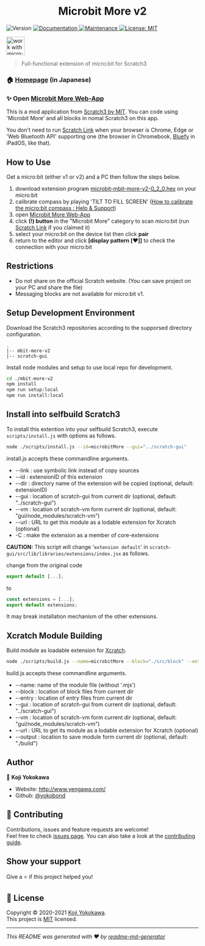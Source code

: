 <h1 align="center">Microbit More v2</h1>
<p>
  <img alt="Version" src="https://img.shields.io/badge/version-0.1.0-blue.svg?cacheSeconds=2592000" />
  <a href="https://yokobond.github.io/mbit-more-v2" target="_blank">
    <img alt="Documentation" src="https://img.shields.io/badge/documentation-yes-brightgreen.svg" />
  </a>
  <a href="https://github.com/yokobond/mbit-more-v2/graphs/commit-activity" target="_blank">
    <img alt="Maintenance" src="https://img.shields.io/badge/Maintained%3F-yes-green.svg" />
  </a>
  <a href="https://github.com/yokobond/mbit-more-v2/blob/master/LICENSE" target="_blank">
    <img alt="License: MIT" src="https://img.shields.io/github/license/yokobond/mbit-more-v2" />
  </a>
</p>
<p>
  <img alt="work with micro:bit v1 and v2" src="https://cdn.sanity.io/images/ajwvhvgo/production/17d9277789c6f781092ee9c2f6993b0457c6ce94-1454x421.png" height="48">
</p>

> Full-functional extension of micro:bit for Scratch3

### 🏠 [Homepage](https://lab.yengawa.com/project/scratch-microbit-more/) (in Japanese)

### ✨ Open [Microbit More Web-App](https://yokobond.github.io/mbit-more-v2) 
This is a mod application from [Scratch3 by MIT](https://scratch.mit.edu/). You can code using 'Microbit More' and all blocks in nomal Scratch3 on this app.

You don't need to run [Scratch Link](https://scratch.mit.edu/microbit) when your browser is Chrome, Edge or 'Web Bluetooth API' supporting one (the browser in Chromebook, [‎Bluefy](https://apps.apple.com/jp/app/bluefy-web-ble-browser/id1492822055) in iPadOS, like that).


## How to Use

Get a micro:bit (either v1 or v2) and a PC then follow the steps below.

1. download extension program [microbit-mbit-more-v2-0_2_0.hex](https://github.com/yokobond/pxt-mbit-more-v2/releases/download/0.1.0/microbit-mbit-more-v2-0_2_0.hex) on your micro:bit
2. calibrate compass by playing 'TILT TO FILL SCREEN' ([How to calibrate the micro:bit compass : Help & Support](https://support.microbit.org/support/solutions/articles/19000008874-calibrating-the-micro-bit-compass))
3. open [Microbit More Web-App](https://yokobond.github.io/mbit-more-v2)
4. click **(!) button** in the "Microbit More" category to scan micro:bit (run [Scratch Link](https://scratch.mit.edu/microbit) if you claimed it)
5. select your micro:bit on the device list then click **pair**
6. return to the editor and click **[display pattern [:heart:]]** to check the connection with your micro:bit

## Restrictions

* Do not share on the official Scratch website. (You can save project on your PC and share the file)
* Messaging blocks are not available for micro:bit v1.

## Setup Development Environment

Download the Scratch3 repositories according to the supporsed directory configuration.

```
.
|-- mbit-more-v2
|-- scratch-gui
```

Install node modules and setup to use local repo for development.

```sh
cd ./mbit-more-v2
npm install
npm run setup:local
npm run install:local
```

## Install into selfbuild Scratch3

To install this extention into your selfbuild Scratch3, execute `scripts/install.js` with options as follows.

```sh
node ./scripts/install.js --id=microbitMore --gui="../scratch-gui"
```

install.js accepts these commandline arguments.

- --link : use symbolic link instead of copy sources
- --id : extensionID of this extension
- --dir : directory name of the extension will be copied (optional, default: extensionID)
- --gui : location of scratch-gui from current dir (optional, default: "../scratch-gui")
- --vm : location of scratch-vm form current dir (optional, default: "gui/node_modules/scratch-vm")
- --url : URL to get this module as a lodable extension for Xcratch (optional)
- -C : make the extension as a member of core-extensions

**CAUTION:** This script will change '`extension default`' in `scratch-gui/src/lib/libraries/extensions/index.jsx` as follows.

change from the original code

```js
export default [...];
```

to

```js
const extensions = [...];
export default extensions;
```

It may break installation mechanism of the other extensions.


## Xcratch Module Building

Build module as loadable extension for [Xcratch](https://github.com/yokobond/xcratch).

```sh
node ./scripts/build.js --name=microbitMore --block="./src/block" --entry="./src/entry" --gui="../scratch-gui" --output="./dist"
```

build.js accepts these commandline arguments.

- --name: name of the module file (without '.mjs')
- --block : location of block files from current dir
- --entry : location of entry files from current dir
- --gui : location of scratch-gui from current dir (optional, default: "../scratch-gui")
- --vm : location of scratch-vm form current dir (optional, default: "gui/node_modules/scratch-vm")
- --url : URL to get its module as a lodable extension for Xcratch (optional)
- --output : location to save module form current dir (optional, default: "./build")


## Author

👤 **Koji Yokokawa**

* Website: http://www.yengawa.com/
* Github: [@yokobond](https://github.com/yokobond)

## 🤝 Contributing

Contributions, issues and feature requests are welcome!<br />Feel free to check [issues page](https://github.com/yokobond/mbit-more-v2/issues). You can also take a look at the [contributing guide](https://github.com/yokobond/mbit-more-v2/blob/master/CONTRIBUTING.md).

## Show your support

Give a ⭐️ if this project helped you!


## 📝 License

Copyright © 2020-2021 [Koji Yokokawa](https://github.com/yokobond).<br />
This project is [MIT](https://github.com/yokobond/mbit-more-v2/blob/master/LICENSE) licensed.

***
_This README was generated with ❤️ by [readme-md-generator](https://github.com/kefranabg/readme-md-generator)_